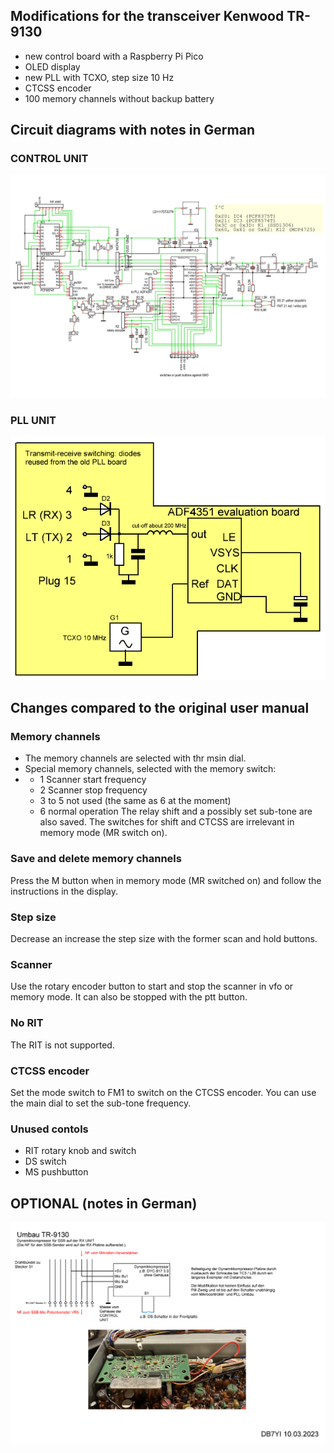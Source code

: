 ## Modifications for the transceiver Kenwood TR-9130
* new control board with a Raspberry Pi Pico
* OLED display
* new PLL with TCXO, step size 10 Hz
* CTCSS encoder
* 100 memory channels without backup battery

## Circuit diagrams with notes in German
### CONTROL UNIT
![CONTROL UNIT](CONTROL.png)

### PLL UNIT
![PLL UNIT](PLL.png)

## Changes compared to the original user manual
### Memory channels
* The memory channels are selected with thr msin dial.
* Special memory channels, selected with the memory switch:
* * 1 Scanner start frequency
  * 2 Scanner stop frequency
  * 3 to 5 not used (the same as 6 at the moment)
  * 6 normal operation
The relay shift and a possibly set sub-tone are also saved. The switches for shift and CTCSS are irrelevant in memory mode (MR switch on).
### Save and delete memory channels
Press the M button when in memory mode (MR switched on) and follow the instructions in the display.

### Step size
Decrease an increase the step size with the former scan and hold buttons.

### Scanner
Use the rotary encoder button to start and stop the scanner in vfo or memory mode. It can also be stopped with the ptt button.

### No RIT
The RIT is not supported.

### CTCSS encoder
Set the mode switch to FM1 to switch on the CTCSS encoder. You can use the main dial to set the sub-tone frequency.

### Unused contols
* RIT rotary knob and switch
* DS switch
* MS pushbutton
  
## OPTIONAL (notes in German)
![OPTIONAL](circuit2.png)


